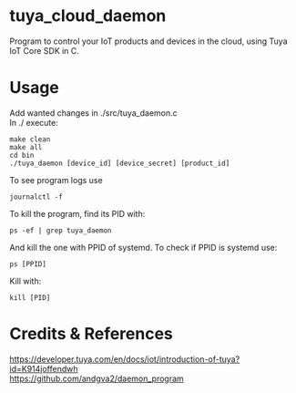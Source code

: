 # tuya_cloud_daemon
Program to control your IoT products and devices in the cloud, using Tuya IoT Core SDK in C.

# Usage
Add wanted changes in ./src/tuya_daemon.c <br>
In ./ execute: 
```
make clean
make all
cd bin
./tuya_daemon [device_id] [device_secret] [product_id]
```
To see program logs use
```
journalctl -f
```
To kill the program, find its PID with:
```
ps -ef | grep tuya_daemon
```
And kill the one with PPID of systemd. To check if PPID is systemd use:
```
ps [PPID]
```
Kill with:
```
kill [PID]
```

# Credits & References
https://developer.tuya.com/en/docs/iot/introduction-of-tuya?id=K914joffendwh <br>
https://github.com/andgva2/daemon_program
